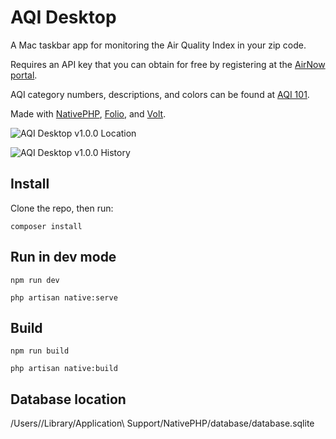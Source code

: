 # AQI Desktop

A Mac taskbar app for monitoring the Air Quality Index in your zip code.

Requires an API key that you can obtain for free by registering at the [AirNow portal](https://docs.airnowapi.org/login?index=).

AQI category numbers, descriptions, and colors can be found at [AQI 101](https://docs.airnowapi.org/aq101). 

Made with [NativePHP](), [Folio](), and [Volt]().

![AQI Desktop v1.0.0 Location](https://github.com/breadthe/aqi-desktop/assets/17433578/9a4d0188-bff7-4dfb-b88e-77f1a2ea3c55)

![AQI Desktop v1.0.0 History](https://github.com/breadthe/aqi-desktop/assets/17433578/4195a45c-97ab-43c9-8116-f2523a26a36c)

## Install

Clone the repo, then run:

```shell
composer install
```

## Run in dev mode

```shell
npm run dev

php artisan native:serve
```

## Build

```shell
npm run build

php artisan native:build
```

## Database location

/Users/<user>/Library/Application\ Support/NativePHP/database/database.sqlite
